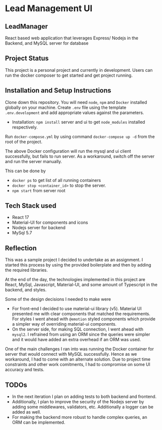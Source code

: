 # Lead Management UI

## LeadManager

React based web application that leverages Express/ Nodejs in the Backend, and MySQL server for database

## Project Status

This project is a personal project and currently in development. Users can run the docker composer to get started and get project running.

## Installation and Setup Instructions

Clone down this repository. You will need `node`, `npm` and `Docker` installed globally on your machine.
Create `.env` file using the template `.env.development` and add appropriate values against the parameters.

- Installation: `npm install` server and ui to get `node_modules` installed respectively.  

Run `docker-compose.yml` by using command `docker-compose up -d` from the root of the project.

The above Docker configuration will run the mysql and ui client successfully, but fails to run server. 
As a workaround, switch off the server and run the server manually.

This can be done by 
- `docker ps` to get list of all running containers
- `docker stop <container_id>` to stop the server. 
- `npm start` from server root

## Tech Stack used

- React 17
- Material-UI for components and icons
- Nodejs server for backend
- MySql 5.7


## Reflection

This was a sample project I decided to undertake as an assignment. I started this process by using the provided boilerplate and then by adding the required libraries.

At the end of the day, the technologies implemented in this project are React, MySql, Javascript, Material-UI, and some amount of  Typescript in the backend, and styles.

Some of the design decisions I needed to make were
- For front-end I decided to use material-ui library (v5). Material UI presented me with clear components that matched the requirements. For styles I went ahead with `@emotion` styled components which provide a simpler way of overriding material-ui components. 
- On the server side, for making SQL connection, I went ahead with `mysql2`. I refrained from using an ORM since the queries were simpler and it would have added an extra overhead if an ORM was used.  

One of the main challenges I ran into was running the Docker container for server that would connect with MySQL successfully. Hence as we workaround, I had to come with an alternate solution. Due to project time constraints and other work comitments, I had to compromise on some UI accuracy and tests.

## TODOs

- In the next iteration I plan on adding tests to both backend and frontend.
- Additionally, I plan to improve the security of the Nodejs server by adding some middlewares, validators, etc. Additionally a logger can be added as well. 
- For making the backend more robust to handle complex queries, an ORM can be implemented. 
